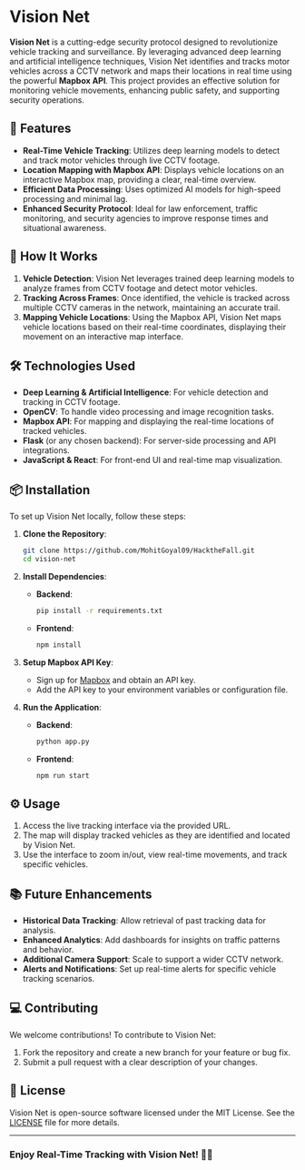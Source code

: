 # Vision Net

**Vision Net** is a cutting-edge security protocol designed to revolutionize vehicle tracking and surveillance. By leveraging advanced deep learning and artificial intelligence techniques, Vision Net identifies and tracks motor vehicles across a CCTV network and maps their locations in real time using the powerful **Mapbox API**. This project provides an effective solution for monitoring vehicle movements, enhancing public safety, and supporting security operations.

## 📌 Features

- **Real-Time Vehicle Tracking**: Utilizes deep learning models to detect and track motor vehicles through live CCTV footage.
- **Location Mapping with Mapbox API**: Displays vehicle locations on an interactive Mapbox map, providing a clear, real-time overview.
- **Efficient Data Processing**: Uses optimized AI models for high-speed processing and minimal lag.
- **Enhanced Security Protocol**: Ideal for law enforcement, traffic monitoring, and security agencies to improve response times and situational awareness.

## 🚀 How It Works

1. **Vehicle Detection**: Vision Net leverages trained deep learning models to analyze frames from CCTV footage and detect motor vehicles.
2. **Tracking Across Frames**: Once identified, the vehicle is tracked across multiple CCTV cameras in the network, maintaining an accurate trail.
3. **Mapping Vehicle Locations**: Using the Mapbox API, Vision Net maps vehicle locations based on their real-time coordinates, displaying their movement on an interactive map interface.

## 🛠️ Technologies Used

- **Deep Learning & Artificial Intelligence**: For vehicle detection and tracking in CCTV footage.
- **OpenCV**: To handle video processing and image recognition tasks.
- **Mapbox API**: For mapping and displaying the real-time locations of tracked vehicles.
- **Flask** (or any chosen backend): For server-side processing and API integrations.
- **JavaScript & React**: For front-end UI and real-time map visualization.

## 📦 Installation

To set up Vision Net locally, follow these steps:

1. **Clone the Repository**:

   ```bash
   git clone https://github.com/MohitGoyal09/HacktheFall.git
   cd vision-net
   ```

2. **Install Dependencies**:
   - **Backend**:

     ```bash
     pip install -r requirements.txt
     ```

   - **Frontend**:

     ```bash
     npm install
     ```

3. **Setup Mapbox API Key**:
   - Sign up for [Mapbox](https://www.mapbox.com/) and obtain an API key.
   - Add the API key to your environment variables or configuration file.

4. **Run the Application**:
   - **Backend**:

     ```bash
     python app.py
     ```

   - **Frontend**:

     ```bash
     npm run start
     ```

## ⚙️ Usage

1. Access the live tracking interface via the provided URL.
2. The map will display tracked vehicles as they are identified and located by Vision Net.
3. Use the interface to zoom in/out, view real-time movements, and track specific vehicles.

## 📚 Future Enhancements

- **Historical Data Tracking**: Allow retrieval of past tracking data for analysis.
- **Enhanced Analytics**: Add dashboards for insights on traffic patterns and behavior.
- **Additional Camera Support**: Scale to support a wider CCTV network.
- **Alerts and Notifications**: Set up real-time alerts for specific vehicle tracking scenarios.

## 💻 Contributing

We welcome contributions! To contribute to Vision Net:

1. Fork the repository and create a new branch for your feature or bug fix.
2. Submit a pull request with a clear description of your changes.

## 📄 License

Vision Net is open-source software licensed under the MIT License. See the [LICENSE](LICENSE) file for more details.

---

### Enjoy Real-Time Tracking with Vision Net! 🚗📍
